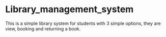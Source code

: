 # Library_management_system
This is a simple library system for students with 3 simple options, they are view, booking and returning a book.
